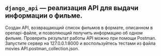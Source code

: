 ## `django_api` — реализация API для выдачи информации о фильме.
Создан API, возвращающий список фильмов в формате, описанном в openapi-файле, и позволяющий получить информацию об одном фильме.
Проверить результат работы API можно при помощи Postman. 
Запустите сервер на 127.0.0.1:8000 и воспользуйтесь тестами из файла movies API.postman_collection.json.
